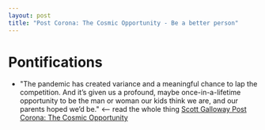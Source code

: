 ```yaml
---
layout: post
title: "Post Corona: The Cosmic Opportunity - Be a better person" 
---
```


# Pontifications

* "The pandemic has created variance and a meaningful chance to lap the  competition. And it’s given us a profound, maybe once-in-a-lifetime  opportunity to be the man or woman our kids think we are, and our  parents hoped we’d be." <-- read the whole thing [Scott Galloway Post Corona: The Cosmic Opportunity](https://www.profgalloway.com/post-corona-the-cosmic-opportunity)

